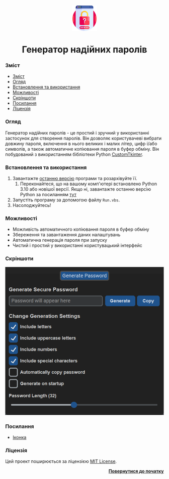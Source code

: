 <a name="readme-top"></a>

<div align="center">
  <a href="https://github.com/seesmof/">
    <img src="../public/logo.png" alt="Logo" height="80">
  </a>

<h1 align="center">Генератор надійних паролів</h1>
</div>

### Зміст

- [Зміст](#зміст)
- [Огляд](#огляд)
- [Встановлення та використання](#встановлення-та-використання)
- [Можливості](#можливості)
- [Скріншоти](#скріншоти)
- [Посилання](#посилання)
- [Ліцензія](#ліцензія)

### Огляд

Генератор надійних паролів - це простий і зручний у використанні застосунок для створення паролів. Він дозволяє користувачеві вибрати довжину пароля, включення в нього великих і малих літер, цифр і/або символів, а також автоматичне копіювання пароля в буфер обміну. Він побудований з використанням бібліотеки Python [CustomTkinter](https://github.com/TomSchimansky/CustomTkinter).

### Встановлення та використання

1. Завантажте [останню версію](https://github.com/seesmof/strong-password-generator/archive/refs/tags/v1.0.0.zip) програми та розархівуйте її.
   1. Переконайтеся, що на вашому комп'ютері встановлено Python 3.10 або новішої версії. Якщо ні, завантажте останню версію Python за посиланням [тут](https://www.python.org/downloads/)
2. Запустіть програму за допомогою файлу `Run.vbs`.
3. Насолоджуйтесь!

### Можливості

- Можливість автоматичного копіювання пароля в буфер обміну
- Збереження та завантаження даних налаштувань
- Автоматична генерація пароля при запуску
- Чистий і простий у використанні користувацький інтерфейс

### Скріншоти

![screenshot](../public/program-screenshot.png)

### Посилання

- [Іконка](https://www.flaticon.com/)

### Ліцензія

Цей проект поширюється за ліцензією [MIT License](../LICENSE).

<p align="right"><a href="#readme-top"><strong>Повернутися до початку</strong></a></p>

